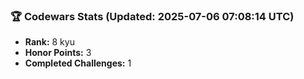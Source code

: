 ### 🏆 Codewars Stats (Updated: 2025-07-06 07:08:14 UTC)

- **Rank:** 8 kyu
- **Honor Points:** 3
- **Completed Challenges:** 1
